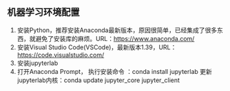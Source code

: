 ## 机器学习环境配置
1. 安装Python，推荐安装Anaconda最新版本，原因很简单，已经集成了很多东西，就避免了安装库的麻烦。URL：https://www.anaconda.com/
2. 安装Visual Studio Code(VSCode)，最新版本1.39，URL：https://code.visualstudio.com/
3. 安装jupyterlab
4. 打开Anaconda Prompt，
执行安装命令 ：conda install jupyterlab
更新jupyterlab内核：conda update jupyter_core jupyter_client